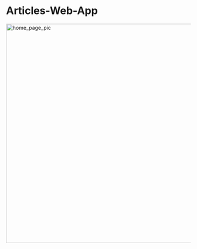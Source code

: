 # Articles-Web-App
<img src="https://i.imgur.com/TFJbJbD.png" alt="home_page_pic" width='600' height='600'>
